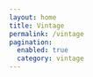```yaml
---
layout: home
title: Vintage
permalink: /vintage
pagination: 
  enabled: true
  category: vintage
---
```

